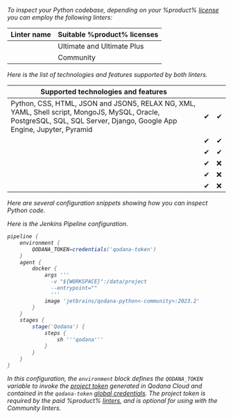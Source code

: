 [//]: # (title: Inspect Python code)

<var name="linter-name" value="jetbrains/qodana-python<-community>:2023.2"/>

To inspect your Python codebase, depending on your %product% [license](pricing.md) you can employ the  following linters: 

<tabs>
<tab id="inspect-python-code-linters" title="Linters">

| Linter name                    | Suitable %product% licenses |
|--------------------------------|-----------------------------|
| [](qodana-python.md)           | Ultimate and Ultimate Plus  |
| [](qodana-python-community.md) | Community                   |


</tab>
<tab id="inspect-python-code-techs" title="Supported technologies and features">

Here is the list of technologies and features supported by both linters.

| Supported technologies and features                                                                                                                                      | [](qodana-python.md) | [](qodana-python-community.md) |
|--------------------------------------------------------------------------------------------------------------------------------------------------------------------------|----------------------|--------------------------------|
| Python, CSS, HTML, JSON and JSON5, RELAX NG, XML, YAML, Shell script, MongoJS, MySQL, Oracle, PostgreSQL, SQL, SQL Server, Django, Google App Engine, Jupyter, Pyramid   | &#x2714;             | &#x2714;                       |
| [](baseline.xml)                                                                                                                                                         | &#x2714;             | &#x2714;                       |
| [](quality-gate.xml)                                                                                                                                                     | &#x2714;             | &#x2714;                       |
| [](license-audit.xml)                                                                                                                                                    | &#x2714;             | &#x274c;                       |
| [](quick-fix.md)                                                                                                                                                         | &#x2714;             | &#x274c;                       |
| [](vulnerability-checker.md)                                                                                                                                             | &#x2714;             | &#x274c;                       |

</tab>
</tabs>

Here are several configuration snippets showing how you can inspect Python code.

<!-- I need to modify all these tabs accordingly -->

<tabs>
<tab id="inspect-python-code-github" title="GitHub Actions">
    <include src="lib_qd.xml" include-id="github-basic-configuration"/>
</tab>
<tab id="inspect-python-code-jenkins" title="Jenkins">

Here is the Jenkins Pipeline configuration.

```groovy
pipeline {
    environment {
        QODANA_TOKEN=credentials('qodana-token')
    }
    agent {
        docker {
            args '''
              -v "${WORKSPACE}":/data/project
              --entrypoint=""
              '''
            image 'jetbrains/qodana-python<-community>:2023.2'
        }
    }
    stages {
        stage('Qodana') {
            steps {
                sh '''qodana'''
            }
        }
    }
}
```

In this configuration, the `environment` block defines the `QODANA_TOKEN` variable to invoke the
[project token](project-token.md) generated in Qodana Cloud and contained in
the `qodana-token` [global credentials](%JenkinsCred%). The project token is required by the paid %product%
[linters](pricing.md#pricing-linters-licenses), and is optional for using with the Community linters.

</tab>
<tab id="inspect-python-code-local" title="Run locally">
<include src="lib_qd.xml" include-id="qodana-cli-quickstart" use-filter="non-php,py-only,non-gs,empty"/>
</tab>
</tabs>



